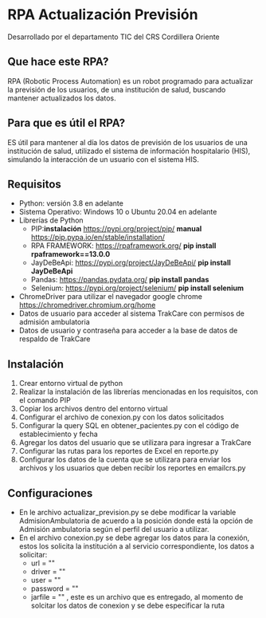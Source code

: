 # RPA Actualización Previsión
Desarrollado por el departamento TIC del CRS Cordillera Oriente

## Que hace este RPA?
RPA (Robotic Process Automation) es un robot programado para actualizar la previsión de los usuarios, de una institución de salud, buscando mantener actualizados los datos.
## Para que es útil el RPA?
ES útil para mantener al día los datos de previsión de los usuarios de una institución de salud, utilizado el sistema de información hospitalario (HIS), simulando la interacción de un usuario con el sistema HIS.
## Requisitos
- Python: versión 3.8 en adelante
- Sistema Operativo: Windows 10 o Ubuntu 20.04 en adelante
- Librerías de Python
  - PIP:**instalación** https://pypi.org/project/pip/  **manual** https://pip.pypa.io/en/stable/installation/
  - RPA FRAMEWORK: https://rpaframework.org/ **pip install rpaframework==13.0.0**
  - JayDeBeApi: https://pypi.org/project/JayDeBeApi/ **pip install JayDeBeApi**
  - Pandas: https://pandas.pydata.org/ **pip install pandas**
  - Selenium: https://pypi.org/project/selenium/ **pip install selenium**
- ChromeDriver para utilizar el navegador google chrome https://chromedriver.chromium.org/home
- Datos de usuario para acceder al sistema TrakCare con permisos de admisión ambulatoria
- Datos de usuario y contraseña para acceder a la base de datos de respaldo de TrakCare

## Instalación
1. Crear entorno virtual de python 
2. Realizar la instalación de las librerías mencionadas en los requisitos, con el comando PIP
3. Copiar los archivos dentro del entorno virtual
4. Configurar el archivo de conexion.py con los datos solicitados
5. Configurar la query SQL en obtener_pacientes.py con el código de establecimiento y fecha
6. Agregar los datos del usuario que se utilizara para ingresar a TrakCare
7. Configurar las rutas para los reportes de Excel en reporte.py
8. Configurar los datos de la cuenta que se utilizara para enviar los archivos y los usuarios que deben recibir los reportes en emailcrs.py

## Configuraciones
- En le archivo actualizar_prevision.py se debe modificar la variable AdmisionAmbulatoria de acuerdo a la posición donde está la opción de Admisión ambulatoria según el perfil del usuario a utilizar.
- En el archivo conexion.py se debe agregar los datos para la conexión, estos los solicita la institución a al servicio correspondiente, los datos a solicitar:
    - url = ""
    - driver = ""
    - user = ""
    - password = ""
    - jarfile = ""  , este es un archivo que es entregado, al momento de solcitar los datos de conexion y se debe especificar la ruta
